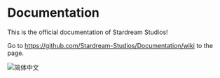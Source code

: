 # Documentation

This is the official documentation of Stardream Studios!

Go to https://github.com/Stardream-Studios/Documentation/wiki to the page.

![简体中文](https://github.com/Stardream-Studios/Documentation-zh)
